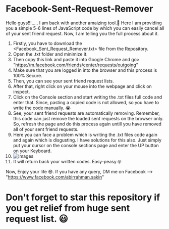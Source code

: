 # Facebook-Sent-Request-Remover

Hello guys!!!.....
I am back with another amaizing tool.🥰
Here I am providing you a simple 5-6 lines of JavaScript code by which you can easily cancel all of your sent friend request.
Now, I am telling you the full process about it.

1. Firstly, you have to download the <Facebook_Sent_Request_Remover.txt> file from the  <Facebook-Sent-Request-Remover> Repository.
2. Open the .txt folder and minimize it.
3. Then copy this link and paste it into Google Chrome and go> "https://m.facebook.com/friends/center/requests/outgoing"
4. Make sure that you are logged in into the browser and this process is 100% Secure.
5. Then, you can see your sent friend request lists.
6. After that, right click on your mouse into the webpage and click on inspect.
7. Click on the Console section and start writing the .txt files full code and enter that. Since, pasting a copied code is not allowed, so you have to write the code manually. 😭
8. See, your sent friend requests are automatically removing. Remember, this code can just remove the loaded sent requests on the browser only. So, refresh the page and do this process again untill you have removed all of your sent friend requests.
9. Here you can face a problem which is writing the .txt files code again and again which is disgusting. I have solutions for this also. Just simply put your cursor on the console sections page and enter the UP button on your Keyboard.
10. ![images](https://github.com/user-attachments/assets/5e3c8b63-81d5-4119-84c9-cc53072642fe)
11. It will return back your written codes. Easy-peasy 🤓

Now, Enjoy your life 😎.
If you have any query, DM me on Facebook --> "https://www.facebook.com/abirrahman.sakin" 
# Don't forget to star this repository if you get relief from huge sent request list. 😃
